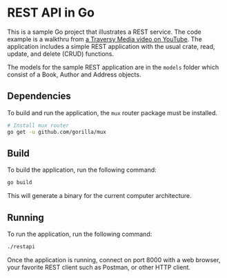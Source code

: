 # REST API in Go

This is a sample Go project that illustrates a REST service.  The code example is a walkthru from [a Traversy Media video on YouTube](https://www.youtube.com/watch?v=SonwZ6MF5BE). The application includes a simple REST application with the usual crate, read, update, and delete (CRUD) functions.

The models for the sample REST application are in the `models` folder which consist of a Book, Author and Address objects.

## Dependencies

To build and run the application, the `mux` router package must be installed.

```bash
# Install mux router
go get -u github.com/gorilla/mux
```

## Build

To build the application, run the following command:

```bash
go build
```

This will generate a binary for the current computer architecture.

## Running

To run the application, run the following command:

```bash
./restapi
```

Once the application is running, connect on port 8000 with a web browser, your favorite REST client such as Postman, or other HTTP client.